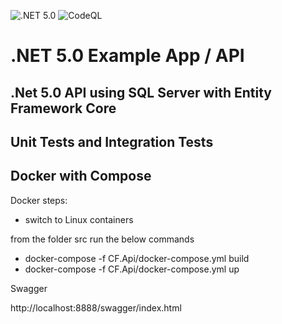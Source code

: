 ![.NET 5.0](https://github.com/leandro-cervelin/cf_api_net_core/workflows/.NET%205.0/badge.svg)  ![CodeQL](https://github.com/leandro-cervelin/cf_api_net_core/workflows/CodeQL/badge.svg)
# .NET 5.0 Example App / API
## .Net 5.0 API using SQL Server with Entity Framework Core
## Unit Tests and Integration Tests
## Docker with Compose

Docker steps:

- switch to Linux containers

from the folder src run the below commands

- docker-compose -f CF.Api/docker-compose.yml build
- docker-compose -f CF.Api/docker-compose.yml up

Swagger

http://localhost:8888/swagger/index.html
